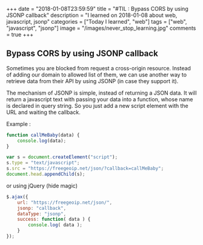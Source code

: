 +++
date = "2018-01-08T23:59:59"
title = "#TIL : Bypass CORS by using JSONP callback"
description = "I learned on 2018-01-08 about web, javascript, jsonp"
categories = ["Today I learned", "web"]
tags = ["web", "javascript", "jsonp"]
image = "/images/never_stop_learning.jpg"
comments = true
+++



## Bypass CORS by using JSONP callback

Sometimes you are blocked from request a cross-origin resource. Instead of adding our domain to allowed list of them, we can use another way to retrieve data from their API by using JSONP (in case they support it).

The mechanism of JSONP is simple, instead of returning a JSON data. It will return a javascript text with passing your data into a function, whose name is declared in query string. So you just add a new script element with the URL and waiting the callback.

Example :

```js
function callMeBaby(data) {
	console.log(data);
}

var s = document.createElement("script");
s.type = "text/javascript";
s.src = "https://freegeoip.net/json/?callback=callMeBaby";
document.head.appendChild(s);
```

or using jQuery (hide magic)

```js
$.ajax({
    url: "https://freegeoip.net/json/",
    jsonp: "callback",
    dataType: "jsonp",
    success: function( data ) {
        console.log( data );
    }
});
```
